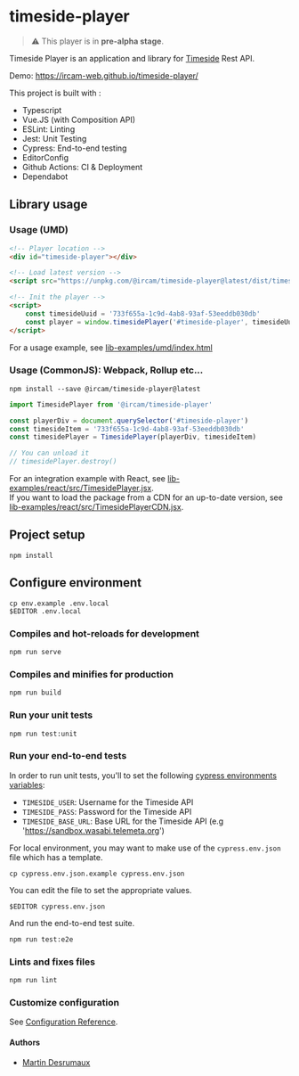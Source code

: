 # timeside-player

> :warning: This player is in **pre-alpha stage**.

Timeside Player is an application and library for [Timeside](https://github.com/parisson/timeside) Rest API.

Demo: https://ircam-web.github.io/timeside-player/

This project is built with :
* Typescript
* Vue.JS (with Composition API)
* ESLint: Linting
* Jest: Unit Testing
* Cypress: End-to-end testing
* EditorConfig
* Github Actions: CI & Deployment
* Dependabot

## Library usage

### Usage (UMD)

```html
<!-- Player location -->
<div id="timeside-player"></div>

<!-- Load latest version -->
<script src="https://unpkg.com/@ircam/timeside-player@latest/dist/timeside-player.umd.min.js"></script>

<!-- Init the player -->
<script>
	const timesideUuid = '733f655a-1c9d-4ab8-93af-53eeddb030db'
	const player = window.timesidePlayer('#timeside-player', timesideUuid)
</script>
```

For a usage example, see [lib-examples/umd/index.html](lib-examples/umd/index.html)

### Usage (CommonJS): Webpack, Rollup etc...

```
npm install --save @ircam/timeside-player@latest
```

```js
import TimesidePlayer from '@ircam/timeside-player'

const playerDiv = document.querySelector('#timeside-player')
const timesideItem = '733f655a-1c9d-4ab8-93af-53eeddb030db'
const timesidePlayer = TimesidePlayer(playerDiv, timesideItem)

// You can unload it
// timesidePlayer.destroy()
```

For an integration example with React, see [lib-examples/react/src/TimesidePlayer.jsx](lib-examples/react/src/TimesidePlayer.jsx).    
If you want to load the package from a CDN for an up-to-date version, see [lib-examples/react/src/TimesidePlayerCDN.jsx](lib-examples/react/src/TimesidePlayerCDN.jsx).

## Project setup
```
npm install
```

## Configure environment

```
cp env.example .env.local
$EDITOR .env.local
```

### Compiles and hot-reloads for development
```
npm run serve
```

### Compiles and minifies for production
```
npm run build
```

### Run your unit tests
```
npm run test:unit
```

### Run your end-to-end tests

In order to run unit tests, you'll to set the following [cypress environments variables](https://docs.cypress.io/guides/guides/environment-variables.html):
- `TIMESIDE_USER`: Username for the Timeside API
- `TIMESIDE_PASS`: Password for the Timeside API
- `TIMESIDE_BASE_URL`: Base URL for the Timeside API (e.g 'https://sandbox.wasabi.telemeta.org')

For local environment, you may want to make use of the `cypress.env.json` file which has a template.
```
cp cypress.env.json.example cypress.env.json
```

You can edit the file to set the appropriate values.
```
$EDITOR cypress.env.json
```

And run the end-to-end test suite.
```
npm run test:e2e
```

### Lints and fixes files
```
npm run lint
```

### Customize configuration
See [Configuration Reference](https://cli.vuejs.org/config/).

#### Authors

- [Martin Desrumaux](https://github.com/gnuletik)
